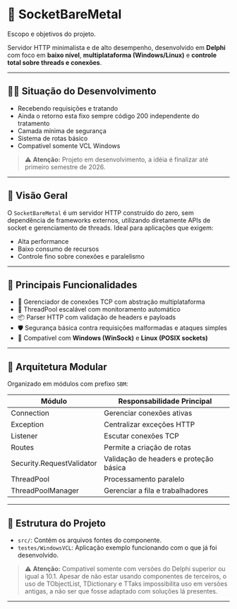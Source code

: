 # 🧠 SocketBareMetal

Escopo e objetivos do projeto.

Servidor HTTP minimalista e de alto desempenho, desenvolvido em **Delphi** com foco em **baixo nível**, **multiplataforma (Windows/Linux)** e **controle total sobre threads e conexões**.

---

## 🧑‍💻 Situação do Desenvolvimento
- Recebendo requisições e tratando
- Ainda o retorno esta fixo sempre código 200 independente do tratamento
- Camada mínima de segurança
- Sistema de rotas básico
- Compativel somente VCL Windows
> ⚠️ **Atenção:** Projeto em desenvolvimento, a idéia é finalizar até primeiro semestre de 2026.

---

## 🚀 Visão Geral

O `SocketBareMetal` é um servidor HTTP construído do zero, sem dependência de frameworks externos, utilizando diretamente APIs de socket e gerenciamento de threads. Ideal para aplicações que exigem:

- Alta performance
- Baixo consumo de recursos
- Controle fino sobre conexões e paralelismo

---

## 🧩 Principais Funcionalidades

- 🔌 Gerenciador de conexões TCP com abstração multiplataforma
- 🧵 ThreadPool escalável com monitoramento automático
- 📦 Parser HTTP com validação de headers e payloads
- 🛡️ Segurança básica contra requisições malformadas e ataques simples
- 🧭 Compatível com **Windows (WinSock)** e **Linux (POSIX sockets)**

---

## 🧱 Arquitetura Modular

Organizado em módulos com prefixo `SBM`:

| Módulo                    | Responsabilidade Principal                    |
|---------------------------|-----------------------------------------------|
| Connection                | Gerenciar conexões ativas                     |
| Exception                 | Centralizar exceções HTTP                     |
| Listener                  | Escutar conexões TCP                          |
| Routes                    | Permite a criação de rotas                    |
| Security.RequestValidator | Validação de headers e proteção básica        |
| ThreadPool                | Processamento paralelo                        |
| ThreadPoolManager         | Gerenciar a fila e trabalhadores              |

---

## 📁 Estrutura do Projeto

- `src/`: Contém os arquivos fontes do componente.
- `testes/WindowsVCL`: Aplicação exemplo funcionando com o que já foi desenvolvido.

> ⚠️ **Atenção:** Compativel somente com versões do Delphi superior ou igual a 10.1. Apesar de não estar usando componentes de terceiros, o uso de TObjectList, TDictionary e TTaks impossibilita uso em versões antigas, a não ser que fosse adaptado com soluções lá presentes. 

---

